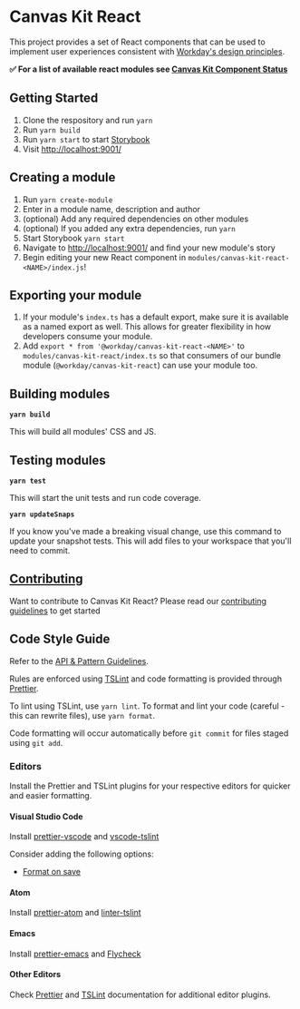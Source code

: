 # Canvas Kit React

This project provides a set of React components that can be used to implement user experiences
consistent with [Workday's design principles](https://design.workday.com/).

**:white_check_mark: For a list of available react modules see
[Canvas Kit Component Status](COMPONENT_STATUS.md)**

## Getting Started

1.  Clone the respository and run `yarn`
2.  Run `yarn build`
3.  Run `yarn start` to start [Storybook](https://storybook.js.org/)
4.  Visit [http://localhost:9001/](http://localhost:9001/)

## Creating a module

1.  Run `yarn create-module`
2.  Enter in a module name, description and author
3.  (optional) Add any required dependencies on other modules
4.  (optional) If you added any extra dependencies, run `yarn`
5.  Start Storybook `yarn start`
6.  Navigate to [http://localhost:9001/](http://localhost:9001/) and find your new module's story
7.  Begin editing your new React component in `modules/canvas-kit-react-<NAME>/index.js`!

## Exporting your module

1. If your module's `index.ts` has a default export, make sure it is available as a named export as
   well. This allows for greater flexibility in how developers consume your module.
2. Add `export * from '@workday/canvas-kit-react-<NAME>'` to `modules/canvas-kit-react/index.ts` so
   that consumers of our bundle module (`@workday/canvas-kit-react`) can use your module too.

## Building modules

**`yarn build`**

This will build all modules' CSS and JS.

## Testing modules

**`yarn test`**

This will start the unit tests and run code coverage.

**`yarn updateSnaps`**

If you know you've made a breaking visual change, use this command to update your snapshot tests.
This will add files to your workspace that you'll need to commit.

## [Contributing](CONTRIBUTING.md)

Want to contribute to Canvas Kit React? Please read our [contributing guidelines](CONTRIBUTING.md)
to get started

## Code Style Guide

Refer to the [API & Pattern Guidelines](API_PATTERN_GUIDELINES.md).

Rules are enforced using [TSLint](https://palantir.github.io/tslint/) and code formatting is
provided through [Prettier](prettier.io).

To lint using TSLint, use `yarn lint`. To format and lint your code (careful - this can rewrite
files), use `yarn format`.

Code formatting will occur automatically before `git commit` for files staged using `git add`.

### Editors

Install the Prettier and TSLint plugins for your respective editors for quicker and easier
formatting.

#### Visual Studio Code

Install [prettier-vscode](https://github.com/prettier/prettier-vscode) and
[vscode-tslint](https://marketplace.visualstudio.com/items?itemName=eg2.tslint)

Consider adding the following options:

- [Format on save](https://github.com/prettier/prettier-vscode#format-on-save)

#### Atom

Install [prettier-atom](https://github.com/prettier/prettier-atom) and
[linter-tslint](https://github.com/AtomLinter/linter-tslint)

#### Emacs

Install [prettier-emacs](https://github.com/prettier/prettier-emacs) and
[Flycheck](http://www.flycheck.org/)

#### Other Editors

Check [Prettier](https://prettier.io/docs/en/editors.html) and
[TSLint](https://palantir.github.io/tslint/usage/third-party-tools/) documentation for additional
editor plugins.
